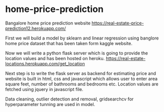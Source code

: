 # home-price-prediction

Bangalore home price prediction website https://real-estate-price-prediction12.herokuapp.com/

First we will build a model by sklearn and linear regression using banglore home price dataset that has been taken form kaggle website. 

Now we will write a python flask server which is going to provide the location values and has been hosted on heroku.
https://real-estate-locations.herokuapp.com/get_location

Next step is to write the flask server as backend for estimating price and website is built in html, css and javascript which allows user to enter area square feet, number of bathrooms and bedrooms etc. Location values are fetched using jquery in javascript file.

Data cleaning, outlier detection and removal, gridsearchcv for hyperparameter tunning are used in model.
